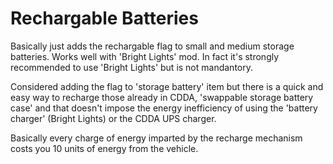 # Rechargable Batteries
Basically just adds the rechargable flag to small and medium storage batteries.  Works well with 'Bright Lights' mod.  In fact it's strongly recommended to use 'Bright Lights' but is not mandantory.

Considered adding the flag to 'storage battery' item but there is a quick and easy way to recharge those already in CDDA, 'swappable storage battery case' and that doesn't impose the energy inefficiency of using the 'battery charger' (Bright Lights) or the CDDA UPS charger.

Basically every charge of energy imparted by the recharge mechanism costs you 10 units of energy from the vehicle.